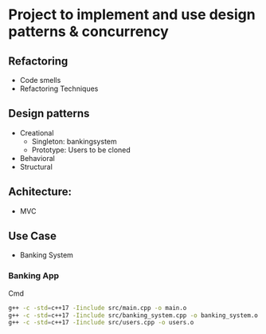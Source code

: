 # Project to implement and use design patterns & concurrency

## Refactoring
- Code smells
- Refactoring Techniques

## Design patterns

- Creational
  - Singleton: bankingsystem
  - Prototype: Users to be cloned
- Behavioral
- Structural

## Achitecture:
- MVC


## Use Case
- Banking System

### Banking App

Cmd
```bash
g++ -c -std=c++17 -Iinclude src/main.cpp -o main.o
g++ -c -std=c++17 -Iinclude src/banking_system.cpp -o banking_system.o
g++ -c -std=c++17 -Iinclude src/users.cpp -o users.o
```